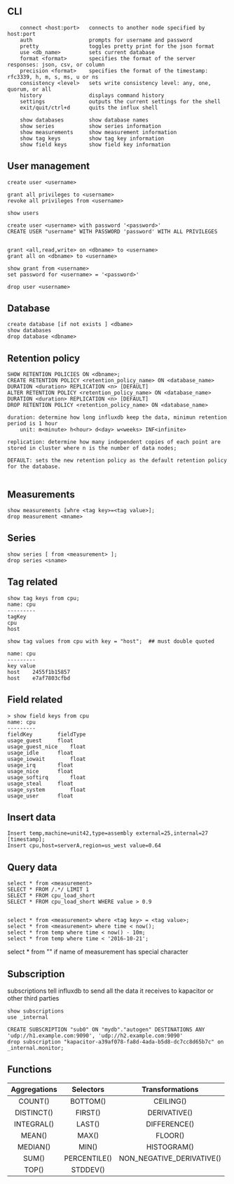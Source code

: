 ## CLI
```
    connect <host:port>   connects to another node specified by host:port
    auth                  prompts for username and password
    pretty                toggles pretty print for the json format
    use <db_name>         sets current database
    format <format>       specifies the format of the server responses: json, csv, or column
    precision <format>    specifies the format of the timestamp: rfc3339, h, m, s, ms, u or ns
    consistency <level>   sets write consistency level: any, one, quorum, or all
    history               displays command history
    settings              outputs the current settings for the shell
    exit/quit/ctrl+d      quits the influx shell

    show databases        show database names
    show series           show series information
    show measurements     show measurement information
    show tag keys         show tag key information
    show field keys       show field key information
```
## User management
```
create user <username>

grant all privileges to <username>
revoke all privileges from <username>

show users

create user <username> with password '<password>'
CREATE USER "username" WITH PASSWORD 'password' WITH ALL PRIVILEGES


grant <all,read,write> on <dbname> to <username>
grant all on <dbname> to <username>

show grant from <username>
set password for <username> = '<password>'

drop user <username>

```

## Database
```
create database [if not exists ] <dbame>
show databases
drop database <dbname> 

```
## Retention policy
```
SHOW RETENTION POLICIES ON <dbname>;
CREATE RETENTION POLICY <retention_policy_name> ON <database_name> DURATION <duration> REPLICATION <n> [DEFAULT]
ALTER RETENTION POLICY <retention_policy_name> ON <database_name> DURATION <duration> REPLICATION <n> [DEFAULT]
DROP RETENTION POLICY <retention_policy_name> ON <database_name>

duration: determine how long influxdb keep the data, minimun retention period is 1 hour
    unit: m<minute> h<hour> d<day> w<weeks> INF<infinite>
    
replication: determine how many independent copies of each point are stored in cluster where n is the number of data nodes;

DEFAULT: sets the new retention policy as the default retention policy for the database.


```


## Measurements  

```
show measurements [whre <tag key>=<tag value>];
drop measurement <mname>
```

## Series
```
show series [ from <measurement> ];
drop series <sname>
```

## Tag related
```
show tag keys from cpu;
name: cpu
---------
tagKey
cpu
host
```
```
show tag values from cpu with key = "host";  ## must double quoted

name: cpu
---------
key value
host    2455f1b15857
host    e7af7803cfbd
```

## Field related
```
> show field keys from cpu
name: cpu
---------
fieldKey        fieldType
usage_guest     float
usage_guest_nice    float
usage_idle      float
usage_iowait        float
usage_irq       float
usage_nice      float
usage_softirq       float
usage_steal     float
usage_system        float
usage_user      float

```
## Insert data
```
Insert temp,machine=unit42,type=assembly external=25,internal=27 [timestamp];
Insert cpu,host=serverA,region=us_west value=0.64
```

## Query data
```
select * from <measurement>
SELECT * FROM /.*/ LIMIT 1
SELECT * FROM cpu_load_short
SELECT * FROM cpu_load_short WHERE value > 0.9


select * from <measurement> where <tag key> = <tag value>;
select * from <measurement> where time < now();
select * from temp where time < now() - 10m;
select * from temp where time < '2016-10-21';
```


select * from "<measurement>" if name of measurement has special character

## Subscription
subscriptions tell influxdb to send all the data it receives to kapacitor or other third parties  

```
show subscriptions
use _internal

CREATE SUBSCRIPTION "sub0" ON "mydb"."autogen" DESTINATIONS ANY 'udp://h1.example.com:9090', 'udp://h2.example.com:9090'
drop subscription "kapacitor-a39af078-fa8d-4ada-b5d8-dc7cc8d65b7c" on _internal.monitor;
```

## Functions

|Aggregations|    Selectors|   Transformations|
|:---:|:---:|:---:|
|COUNT()| BOTTOM()  |  CEILING()|
|DISTINCT()|  FIRST()| DERIVATIVE()|
|INTEGRAL()|  LAST()|  DIFFERENCE()|
|MEAN() | MAX()  | FLOOR()|
|MEDIAN() |   MIN() |  HISTOGRAM() |
|SUM() |  PERCENTILE() |   NON\_NEGATIVE\_DERIVATIVE()|
|TOP()   |STDDEV()|

